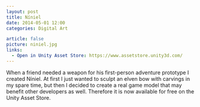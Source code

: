 ```yaml
---
layout: post
title: Níniel
date: 2014-05-01 12:00
categories: Digital Art

article: false
picture: niniel.jpg
links:
  - Open in Unity Asset Store: https://www.assetstore.unity3d.com/
---
```


When a friend needed a weapon for his first-person adventure prototype I created Níniel. At first I just wanted to sculpt an elven bow with carvings in my spare time, but then I decided to create a real game model that may benefit other developers as well. Therefore it is now available for free on the Unity Asset Store.
